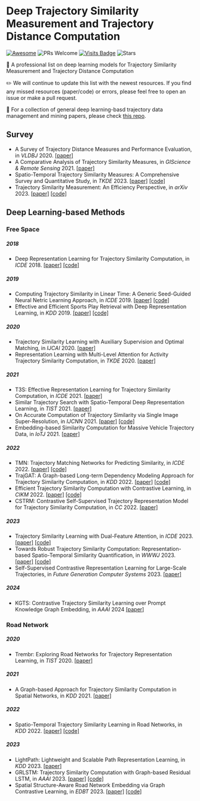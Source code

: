 # Deep Trajectory Similarity Measurement and Trajectory Distance Computation

[![Awesome](https://awesome.re/badge.svg)](https://awesome.re) 
![PRs Welcome](https://img.shields.io/badge/PRs-Welcome-green) 
[![Visits Badge](https://badges.pufler.dev/visits/changyanchuan/Awesome-Trajectory-Similarity)](https://badges.pufler.dev/visits/changyanchuan/Awesome-Trajectory-Similarity)
![Stars](https://img.shields.io/github/stars/changyanchuan/Awesome-Trajectory-Similarity)


:star2: A professional list on deep learning models for Trajectory Similarity Measurement and Trajectory Distance Computation

:pencil2: We will continue to update this list with the newest resources. If you find any missed resources (paper/code) or errors, please feel free to open an issue or make a pull request.

:rocket: For a collection of general deep learning-basd trajectory data management and mining papers, please check [this repo](https://github.com/yoshall/Awesome-Trajectory-Computing).


## Survey
* A Survey of Trajectory Distance Measures and Performance Evaluation, in *VLDBJ* 2020. [\[paper\]](https://zheng-kai.com/paper/vldbj_2019.pdf)
* A Comparative Analysis of Trajectory Similarity Measures, in *GIScience & Remote Sensing* 2021. [\[paper\]](https://www.tandfonline.com/doi/pdf/10.1080/15481603.2021.1908927)
* Spatio-Temporal Trajectory Similarity Measures: A Comprehensive Survey and Quantitative Study, in *TKDE* 2023. [\[paper\]](https://arxiv.org/pdf/2303.05012.pdf) [\[code\]](https://github.com/ZJU-DAILY/TSM)
* Trajectory Similarity Measurement: An Efficiency Perspective, in *arXiv* 2023. [\[paper\]](https://arxiv.org/pdf/2311.00960.pdf) [\[code\]](https://github.com/changyanchuan/traj-simi-efficiency)


## Deep Learning-based Methods

### Free Space

##### 2018
* Deep Representation Learning for Trajectory Similarity Computation, in *ICDE* 2018. [\[paper\]](https://xiucheng.org/assets/pdfs/icde18-t2vec.pdf) [\[code\]](https://github.com/boathit/t2vec)
  
##### 2019
* Computing Trajectory Similarity in Linear Time: A Generic Seed-Guided Neural Netric Learning Approach, in *ICDE* 2019. [\[paper\]](http://yaodi.info:5002/papers/icde19.pdf) [\[code\]](https://github.com/yaodi833/NeuTraj)
* Effective and Efficient Sports Play Retrieval with Deep Representation Learning, in *KDD* 2019. [\[paper\]](https://zhengwang125.github.io/paper/play2vec.pdf) [\[code\]](https://github.com/zhengwang125/play2vec)

##### 2020
* Trajectory Similarity Learning with Auxiliary Supervision and Optimal Matching, in *IJCAI* 2020. [\[paper\]](https://www.ijcai.org/proceedings/2020/0444.pdf)
* Representation Learning with Multi-Level Attention for Activity Trajectory Similarity Computation, in *TKDE* 2020. [\[paper\]](https://repository.kaust.edu.sa/server/api/core/bitstreams/26d2e51b-bc0f-46f7-b191-e403bc3f6822/content)

##### 2021
* T3S: Effective Representation Learning for Trajectory Similarity Computation, in *ICDE* 2021. [\[paper\]](https://ieeexplore.ieee.org/document/9458934)
* Similar Trajectory Search with Spatio-Temporal Deep Representation Learning, in *TIST* 2021. [\[paper\]](https://dl.acm.org/doi/10.1145/3466687)
* On Accurate Computation of Trajectory Similarity via Single Image Super-Resolution, in *IJCNN* 2021. [\[paper\]](https://www.researchgate.net/profile/Fei-Wang-144/publication/354716428_On_Accurate_Computation_of_Trajectory_Similarity_via_Single_Image_Super-Resolution/links/622f300ba39db062db9ca2e6/On-Accurate-Computation-of-Trajectory-Similarity-via-Single-Image-Super-Resolution.pdf) [\[code\]](https://github.com/C-Harlin/trjsr)
* Embedding-based Similarity Computation for Massive Vehicle Trajectory Data, in *IoTJ* 2021. [\[paper\]](https://ieeexplore.ieee.org/abstract/document/9521568)

##### 2022
* TMN: Trajectory Matching Networks for Predicting Similarity, in *ICDE* 2022. [\[paper\]](https://ieeexplore.ieee.org/document/9835456) [\[code\]](https://github.com/PeilunYang/TMN)
* TrajGAT: A Graph-based Long-term Dependency Modeling Approach for Trajectory Similarity Computation, in *KDD* 2022. [\[paper\]](https://dl.acm.org/doi/pdf/10.1145/3534678.3539358) [\[code\]](https://github.com/HuHaonan-CHN/TrajGAT)
* Efficient Trajectory Similarity Computation with Contrastive Learning, in *CIKM* 2022. [\[paper\]](https://zheng-kai.com/paper/cikm_2022_deng.pdf) [\[code\]](https://github.com/LIWEIDENG0830/CL-TSim)
* CSTRM: Contrastive Self-Supervised Trajectory Representation Model for Trajectory Similarity Computation, in *CC* 2022. [\[paper\]](https://www.sciencedirect.com/science/article/abs/pii/S0140366422000019)
  
##### 2023
* Trajectory Similarity Learning with Dual-Feature Attention, in *ICDE* 2023. [\[paper\]](https://people.eng.unimelb.edu.au/jianzhongq/papers/ICDE2023_TrajCL.pdf) [\[code\]](https://github.com/changyanchuan/TrajCL)
* Towards Robust Trajectory Similarity Computation: Representation-based Spatio-Temporal Similarity Quantification, in *WWWJ* 2023. [\[paper\]](https://link.springer.com/article/10.1007/s11280-022-01085-4) [\[code\]](https://github.com/Like-China/TrajectorySim-RSTS-model)
* Self-Supervised Contrastive Representation Learning for Large-Scale Trajectories, in *Future Generation Computer Systems* 2023. [\[paper\]](https://www.sciencedirect.com/science/article/abs/pii/S0167739X23002376)

##### 2024
* KGTS: Contrastive Trajectory Similarity Learning over Prompt Knowledge Graph Embedding, in *AAAI* 2024 [\[paper\]](https://ojs.aaai.org/index.php/AAAI/article/view/28672/29305)




### Road Network

##### 2020
* Trembr: Exploring Road Networks for Trajectory Representation Learning, in *TIST* 2020. [\[paper\]](https://dl.acm.org/doi/pdf/10.1145/3361741)

##### 2021
* A Graph-based Approach for Trajectory Similarity Computation in Spatial Networks, in *KDD* 2021. [\[paper\]](https://dl.acm.org/doi/pdf/10.1145/3447548.3467337)

##### 2022
* Spatio-Temporal Trajectory Similarity Learning in Road Networks, in *KDD* 2022. [\[paper\]](https://arxiv.org/pdf/2112.09339.pdf) [\[code\]](https://github.com/zealscott/ST2Vec)

##### 2023
* LightPath: Lightweight and Scalable Path Representation Learning, in *KDD* 2023. [\[paper\]](https://dl.acm.org/doi/pdf/10.1145/3580305.3599415)
* GRLSTM: Trajectory Similarity Computation with Graph-based Residual LSTM, in *AAAI* 2023. [\[paper\]](https://ojs.aaai.org/index.php/AAAI/article/view/25624/25396) [\[code\]](https://github.com/slzhou-xy/GRLSTM)
* Spatial Structure-Aware Road Network Embedding via Graph Contrastive Learning, in *EDBT* 2023. [\[paper\]](https://people.eng.unimelb.edu.au/jianzhongq/papers/EDBT2023_RoadNetworkEmbedding.pdf) [\[code\]](https://github.com/changyanchuan/SARN)



